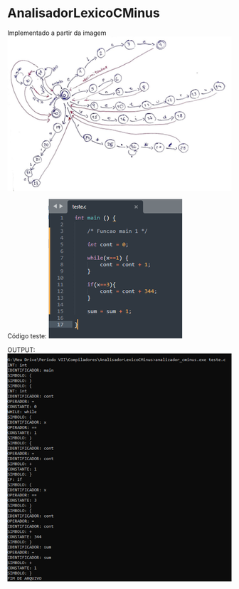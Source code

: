 # AnalisadorLexicoCMinus

Implementado a partir da imagem
![AFD C-Minus](./AFD-C-MINUS.jpeg)

Código teste:
![Código teste](./codigo-teste.png)

OUTPUT:
![Output](./output.png)
